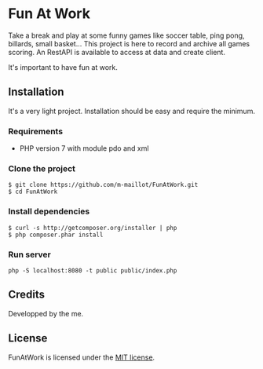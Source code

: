 # Fun At Work

Take a break and play at some funny games like soccer table, ping pong, billards, small basket...
This project is here to record and archive all games scoring. An RestAPI is available to access at data and create client.

It's important to have fun at work.

## Installation

It's a very light project. Installation should be easy and require the minimum.

### Requirements

 * PHP version 7 with module pdo and xml

### Clone the project

```
$ git clone https://github.com/m-maillot/FunAtWork.git
$ cd FunAtWork
```

### Install dependencies

```
$ curl -s http://getcomposer.org/installer | php
$ php composer.phar install
```

### Run server

```
php -S localhost:8080 -t public public/index.php
```

## Credits

Developped by the me.

## License

FunAtWork is licensed under the [MIT license](LICENSE).
